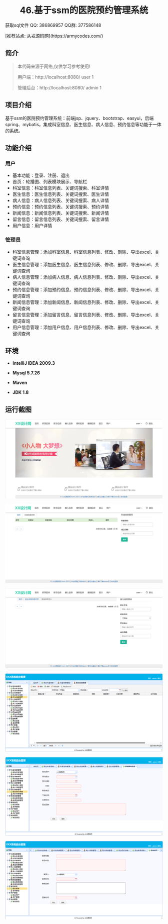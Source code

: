 <p><h1 align="center">46.基于ssm的医院预约管理系统</h1></p>

<p> 获取sql文件 QQ: 386869957 QQ群: 377586148 </p>
<p> [推荐站点: 从戎源码网](https://armycodes.com/) </p>

## 简介

> 本代码来源于网络,仅供学习参考使用!
> 
> 用户端：http://localhost:8080/
> user 1
> 
> 管理后台：http://localhost:8080/
> admin 1
> 

## 项目介绍
基于ssm的医院预约管理系统：前端jsp、jquery、bootstrap、easyui，后端 spring、mybatis，集成科室信息、医生信息、病人信息、预约信息等功能于一体的系统。

## 功能介绍

### 用户

- 基本功能：登录、注册、退出
- 首页：轮播图、列表模块展示、导航栏
- 科室信息：科室信息列表、关键词搜索、科室详情
- 医生信息：医生信息列表、关键词搜索、医生详情
- 病人信息：病人信息列表、关键词搜索、病人详情
- 预约信息：预约信息列表、关键词搜索、预约详情
- 新闻信息：新闻信息列表、关键词搜索、新闻详情
- 留言信息：留言信息列表、关键词搜索、留言详情
- 用户信息：用户详情

### 管理员

- 科室信息管理：添加科室信息、科室信息列表、修改、删除、导出excel、关键词查询
- 医生信息管理：添加医生信息、医生信息列表、修改、删除、导出excel、关键词查询
- 病人信息管理：添加病人信息、病人信息列表、修改、删除、导出excel、关键词查询
- 预约信息管理：添加预约信息、预约信息列表、修改、删除、导出excel、关键词查询
- 新闻信息管理：添加新闻信息、新闻信息列表、修改、删除、导出excel、关键词查询
- 留言信息管理：添加留言信息、留言信息列表、修改、删除、导出excel、关键词查询
- 用户信息管理：添加用户信息、用户信息列表、修改、删除、导出excel、关键词查询

## 环境

- <b>IntelliJ IDEA 2009.3</b>

- <b>Mysql 5.7.26</b>

- <b>Maven</b>

- <b>JDK 1.8</b>


## 运行截图
![](screenshot/1.png)

![](screenshot/2.png)

![](screenshot/3.png)

![](screenshot/4.png)

![](screenshot/5.png)

![](screenshot/6.png)
